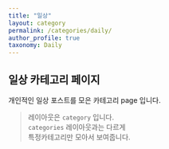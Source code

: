 ```yaml
---
title: "일상"
layout: category
permalink: /categories/daily/
author_profile: true
taxonomy: Daily
---
```

## 일상 카테고리 페이지
개인적인 일상 포스트를 모은 카테고리 page 입니다.    
> 레이아웃은 `category` 입니다.  
> `categories` 레이아웃과는 다르게  
> 특정카테고리만 모아서 보여줍니다.
